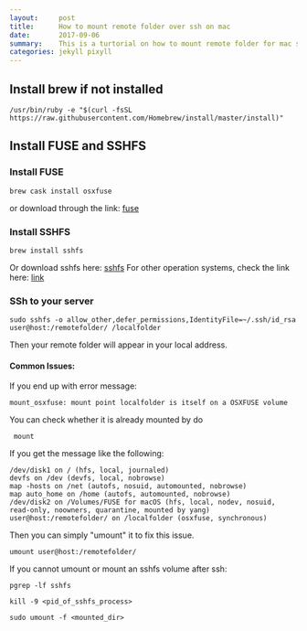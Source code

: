 ```yaml
---
layout:     post
title:      How to mount remote folder over ssh on mac
date:       2017-09-06
summary:    This is a turtorial on how to mount remote folder for mac system
categories: jekyll pixyll
---
```

## Install brew if not installed
```
/usr/bin/ruby -e "$(curl -fsSL https://raw.githubusercontent.com/Homebrew/install/master/install)"
```
## Install FUSE and SSHFS

### Install FUSE
```
brew cask install osxfuse
```
or download through the link: [fuse](https://github.com/osxfuse/osxfuse/releases/download/osxfuse-3.6.3/osxfuse-3.6.3.dmg)
### Install SSHFS
```
brew install sshfs
```
Or download sshfs here: [sshfs](https://github.com/osxfuse/sshfs/releases/download/osxfuse-sshfs-2.5.0/sshfs-2.5.0.pkg)
For other operation systems, check the link here:
[link](https://www.digitalocean.com/community/tutorials/how-to-use-sshfs-to-mount-remote-file-systems-over-ssh)

### SSh to your server
```
sudo sshfs -o allow_other,defer_permissions,IdentityFile=~/.ssh/id_rsa user@host:/remotefolder/ /localfolder
```

Then your remote folder will appear in your local address.
#### Common Issues:
If you end up with error message:
 ```
 mount_osxfuse: mount point localfolder is itself on a OSXFUSE volume
 ```
You can check whether it is already mounted by do
```
 mount
```

If you get the message like the following:
```
/dev/disk1 on / (hfs, local, journaled)
devfs on /dev (devfs, local, nobrowse)
map -hosts on /net (autofs, nosuid, automounted, nobrowse)
map auto_home on /home (autofs, automounted, nobrowse)
/dev/disk2 on /Volumes/FUSE for macOS (hfs, local, nodev, nosuid, read-only, noowners, quarantine, mounted by yang)
user@host:/remotefolder/ on /localfolder (osxfuse, synchronous)
```
Then you can simply "umount" it to fix this issue.
```
umount user@host:/remotefolder/
```

If you cannot umount or mount an sshfs volume after ssh:
```
pgrep -lf sshfs
```

```
kill -9 <pid_of_sshfs_process>
```

```
sudo umount -f <mounted_dir>
```